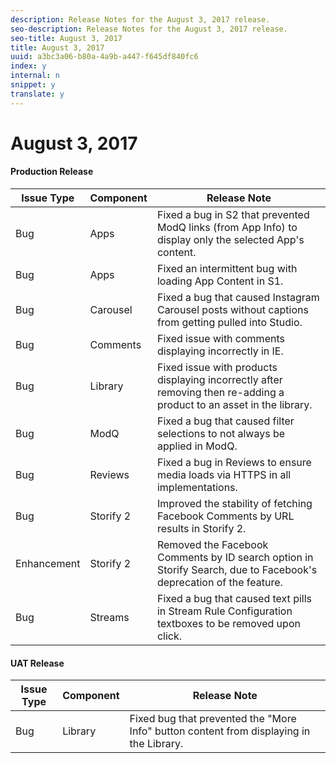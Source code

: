 ```yaml
---
description: Release Notes for the August 3, 2017 release.
seo-description: Release Notes for the August 3, 2017 release.
seo-title: August 3, 2017
title: August 3, 2017
uuid: a3bc3a06-b80a-4a9b-a447-f645df840fc6
index: y
internal: n
snippet: y
translate: y
---
```


# August 3, 2017


#### Production Release
| **Issue Type** |**Component** |**Release Note** |
|---|---|---|
| Bug |Apps |Fixed a bug in S2 that prevented ModQ links (from App Info) to display only the selected App's content. |
| Bug |Apps |Fixed an intermittent bug with loading App Content in S1. |
| Bug |Carousel |Fixed a bug that caused Instagram Carousel posts without captions from getting pulled into Studio. |
| Bug |Comments |Fixed issue with comments displaying incorrectly in IE. |
| Bug |Library |Fixed issue with products displaying incorrectly after removing then re-adding a product to an asset in the library. |
| Bug |ModQ |Fixed a bug that caused filter selections to not always be applied in ModQ. |
| Bug |Reviews |Fixed a bug in Reviews to ensure media loads via HTTPS in all implementations. |
| Bug |Storify 2 |Improved the stability of fetching Facebook Comments by URL results in Storify 2. |
| Enhancement |Storify 2 |Removed the Facebook Comments by ID search option in Storify Search, due to Facebook's deprecation of the feature. |
| Bug |Streams |Fixed a bug that caused text pills in Stream Rule Configuration textboxes to be removed upon click. |


#### UAT Release
| **Issue Type** |**Component** |**Release Note** |
|---|---|---|
| Bug |Library |Fixed bug that prevented the "More Info" button content from displaying in the Library. |

